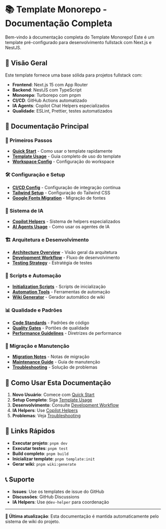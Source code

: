 # 📚 Template Monorepo - Documentação Completa

Bem-vindo à documentação completa do Template Monorepo! Este é um template pré-configurado para
desenvolvimento fullstack com Next.js e NestJS.

## 🎯 Visão Geral

Este template fornece uma base sólida para projetos fullstack com:

- **Frontend**: Next.js 15 com App Router
- **Backend**: NestJS com TypeScript
- **Monorepo**: Turborepo com pnpm
- **CI/CD**: GitHub Actions automatizado
- **IA Agents**: Copilot Chat Helpers especializados
- **Qualidade**: ESLint, Prettier, testes automatizados

## 📖 Documentação Principal

### 🚀 Primeiros Passos

- [**Quick Start**](QUICK_START.md) - Como usar o template rapidamente
- [**Template Usage**](TEMPLATE_USAGE.md) - Guia completo de uso do template
- [**Workspace Config**](WORKSPACE_CONFIG.md) - Configuração do workspace

### 🛠️ Configuração e Setup

- [**CI/CD Config**](CI_CD_CONFIG.md) - Configuração de integração contínua
- [**Tailwind Setup**](TAILWIND_SETUP.md) - Configuração do Tailwind CSS
- [**Google Fonts Migration**](GOOGLE_FONTS_MIGRATION.md) - Migração de fontes

### 🤖 Sistema de IA

- [**Copilot Helpers**](COPILOT_HELPERS.md) - Sistema de helpers especializados
- [**AI Agents Usage**](AI_AGENTS_USAGE.md) - Como usar os agentes de IA

### 🏗️ Arquitetura e Desenvolvimento

- [**Architecture Overview**](ARCHITECTURE.md) - Visão geral da arquitetura
- [**Development Workflow**](DEVELOPMENT_WORKFLOW.md) - Fluxo de desenvolvimento
- [**Testing Strategy**](TESTING_STRATEGY.md) - Estratégia de testes

### 🔧 Scripts e Automação

- [**Initialization Scripts**](INITIALIZATION_SCRIPTS.md) - Scripts de inicialização
- [**Automation Tools**](AUTOMATION_TOOLS.md) - Ferramentas de automação
- [**Wiki Generator**](WIKI_GENERATOR.md) - Gerador automático de wiki

### 📊 Qualidade e Padrões

- [**Code Standards**](CODE_STANDARDS.md) - Padrões de código
- [**Quality Gates**](QUALITY_GATES.md) - Portões de qualidade
- [**Performance Guidelines**](PERFORMANCE_GUIDELINES.md) - Diretrizes de performance

### 🔄 Migração e Manutenção

- [**Migration Notes**](MIGRATION_NOTES.md) - Notas de migração
- [**Maintenance Guide**](MAINTENANCE_GUIDE.md) - Guia de manutenção
- [**Troubleshooting**](TROUBLESHOOTING.md) - Solução de problemas

## 🎯 Como Usar Esta Documentação

1. **Novo Usuário**: Comece com [Quick Start](QUICK_START.md)
2. **Setup Completo**: Siga [Template Usage](TEMPLATE_USAGE.md)
3. **Desenvolvimento**: Consulte [Development Workflow](DEVELOPMENT_WORKFLOW.md)
4. **IA Helpers**: Use [Copilot Helpers](COPILOT_HELPERS.md)
5. **Problemas**: Veja [Troubleshooting](TROUBLESHOOTING.md)

## 🚀 Links Rápidos

- **Executar projeto**: `pnpm dev`
- **Executar testes**: `pnpm test`
- **Build completo**: `pnpm build`
- **Inicializar template**: `pnpm template:init`
- **Gerar wiki**: `pnpm wiki:generate`

## 📞 Suporte

- **Issues**: Use os templates de issue do GitHub
- **Discussões**: GitHub Discussions
- **IA Helpers**: Use `@dev-helper` para coordenação

---

**📝 Última atualização**: Esta documentação é mantida automaticamente pelo sistema de wiki do
projeto.
